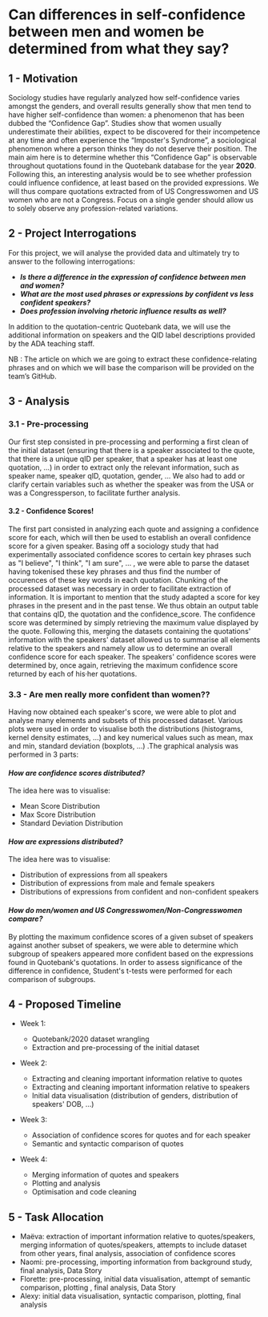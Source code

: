 # Can differences in self-confidence between men and women be determined from what they say?

## 1 - Motivation

Sociology studies have regularly analyzed how self-confidence varies amongst the genders, and overall results generally show that men tend to have higher self-confidence than women: a phenomenon that has been dubbed the “Confidence Gap”. Studies show that women usually underestimate their abilities, expect to be discovered for their incompetence at any time and often experience the “Imposter's Syndrome”, a sociological phenomenon where a person thinks they do not deserve their position. The main aim here is to determine whether this “Confidence Gap” is observable throughout quotations found in the Quotebank database for the year **2020**. Following this, an interesting analysis would be to see whether profession could influence confidence, at least based on the provided expressions. We will thus compare quotations extracted from of US Congresswomen and US women who are not a Congress. Focus on a single gender should allow us to solely observe any profession-related variations.

## 2 - Project Interrogations

For this project, we will analyse the provided data and ultimately try to answer to the following interrogations: 

* ***Is there a difference in the expression of confidence between men and women?***
* ***What are the most used phrases or expressions by confident vs less confident speakers?***
* ***Does profession involving rhetoric influence results as well?***

In addition to the quotation-centric Quotebank data, we will use the additional information on speakers and the QID label descriptions provided by the ADA teaching staff.

NB : The article on which we are going to extract these confidence-relating phrases and on which we will base the comparison will be provided on the team’s GitHub.

## 3 - Analysis

### 3.1 - Pre-processing
Our first step consisted in pre-processing and performing a first clean of the initial dataset (ensuring that there is a speaker associated to the quote, that there is a unique qID per speaker, that a speaker has at least one quotation, …) in order to extract only the relevant information, such as speaker name, speaker qID, quotation, gender, … We also had to add or clarify certain variables such as whether the speaker was from the USA or was a Congressperson, to facilitate further analysis. 

#### 3.2 - Confidence Scores!
The first part consisted in analyzing each quote and assigning a confidence score for each, which will then be used to establish an overall confidence score for a given speaker. Basing off a sociology study that had experimentally associated confidence scores to certain key phrases such as "I believe", "I think", "I am sure", … ,  we were able to parse the dataset having tokenised these key phrases and thus find the number of occurences of these key words in each quotation. Chunking of the processed dataset was necessary in order to facilitate extraction of information. It is important to mention that the study adapted a score for key phrases in the present and in the past tense. We thus obtain an output table that contains qID, the quotation and the confidence_score. The confidence score was determined by simply retrieving the maximum value displayed by the quote. 
Following this, merging the datasets containing the quotations' information with the speakers' dataset allowed us to summarise all elements relative to the speakers and namely allow us to determine an overall confidence score for each speaker. The speakers' confidence scores were determined by, once again, retrieving the maximum confidence score returned by each of his·her quotations.

### 3.3 - Are men really more confident than women??
Having now obtained each speaker's score, we were able to plot and analyse many elements and subsets of this processed dataset. Various plots were used in order to visualise both the distributions (histograms, kernel density estimates, …) and key numerical values such as mean, max and min, standard deviation (boxplots, …) .The graphical analysis was performed in 3 parts:

#### *How are confidence scores distributed?*
The idea here was to visualise:
- Mean Score Distribution
- Max Score Distribution
- Standard Deviation Distribution

#### *How are expressions distributed?*
The idea here was to visualise:
- Distribution of expressions from all speakers
- Distribution of expressions from male and female speakers
- Distributions of expressions from confident and non-confident speakers

#### *How do men/women and US Congresswomen/Non-Congresswomen compare?*
By plotting the maximum confidence scores of a given subset of speakers against another subset of speakers, we were able to determine which subgroup of speakers appeared more confident based on the expressions found in Quotebank's quotations. In order to assess significance of the difference in confidence, Student's t-tests were performed for each comparison of subgroups.

## 4 - Proposed Timeline

* Week 1:
  * Quotebank/2020 dataset wrangling
  * Extraction and pre-processing of the initial dataset

* Week 2:
  *  Extracting and cleaning important information relative to quotes
  *  Extracting and cleaning important information relative to speakers
  *  Initial data visualisation (distribution of genders, distribution of speakers' DOB, …)

* Week 3:
  *  Association of confidence scores for quotes and for each speaker
  *  Semantic and syntactic comparison of quotes

* Week 4:
  *  Merging information of quotes and speakers
  *  Plotting and analysis 
  *  Optimisation and code cleaning

## 5 - Task Allocation

* Maëva: extraction of important information relative to quotes/speakers, merging information of quotes/speakers, attempts to include dataset from other years, final analysis, association of confidence scores
* Naomi: pre-processing, importing information from background study, final analysis, Data Story
* Florette: pre-processing, initial data visualisation, attempt of semantic comparison, plotting , final analysis, Data Story
* Alexy: initial data visualisation, syntactic comparison, plotting, final analysis
